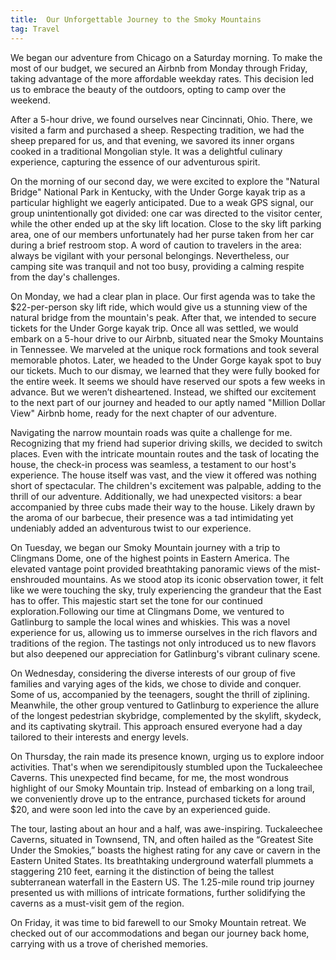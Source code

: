 ```yaml
---
title:  Our Unforgettable Journey to the Smoky Mountains
tag: Travel
---
```


We began our adventure from Chicago on a Saturday morning. To make the most of our budget, we secured an Airbnb from Monday through Friday, taking advantage of the more affordable weekday rates. This decision led us to embrace the beauty of the outdoors, opting to camp over the weekend.

After a 5-hour drive, we found ourselves near Cincinnati, Ohio. There, we visited a farm and purchased a sheep. Respecting tradition, we had the sheep prepared for us, and that evening, we savored its inner organs cooked in a traditional Mongolian style. It was a delightful culinary experience, capturing the essence of our adventurous spirit.

On the morning of our second day, we were excited to explore the "Natural Bridge" National Park in Kentucky, with the Under Gorge kayak trip as a particular highlight we eagerly anticipated. Due to a weak GPS signal, our group unintentionally got divided: one car was directed to the visitor center, while the other ended up at the sky lift location. Close to the sky lift parking area, one of our members unfortunately had her purse taken from her car during a brief restroom stop. A word of caution to travelers in the area: always be vigilant with your personal belongings. Nevertheless, our camping site was tranquil and not too busy, providing a calming respite from the day's challenges. 

On Monday, we had a clear plan in place. Our first agenda was to take the $22-per-person sky lift ride, which would give us a stunning view of the natural bridge from the mountain's peak. After that, we intended to secure tickets for the Under Gorge kayak trip. Once all was settled, we would embark on a 5-hour drive to our Airbnb, situated near the Smoky Mountains in Tennessee. We marveled at the unique rock formations and took several memorable photos. Later, we headed to the Under Gorge kayak spot to buy our tickets. Much to our dismay, we learned that they were fully booked for the entire week. It seems we should have reserved our spots a few weeks in advance. But we weren’t disheartened. Instead, we shifted our excitement to the next part of our journey and headed to our aptly named "Million Dollar View" Airbnb home, ready for the next chapter of our adventure.


Navigating the narrow mountain roads was quite a challenge for me. Recognizing that my friend had superior driving skills, we decided to switch places. Even with the intricate mountain routes and the task of locating the house, the check-in process was seamless, a testament to our host's experience. The house itself was vast, and the view it offered was nothing short of spectacular. The children's excitement was palpable, adding to the thrill of our adventure. Additionally, we had unexpected visitors: a bear accompanied by three cubs made their way to the house. Likely drawn by the aroma of our barbecue, their presence was a tad intimidating yet undeniably added an adventurous twist to our experience.


On Tuesday, we began our Smoky Mountain journey with a trip to Clingmans Dome, one of the highest points in Eastern America. The elevated vantage point provided breathtaking panoramic views of the mist-enshrouded mountains. As we stood atop its iconic observation tower, it felt like we were touching the sky, truly experiencing the grandeur that the East has to offer. This majestic start set the tone for our continued exploration.Following our time at Clingmans Dome, we ventured to Gatlinburg to sample the local wines and whiskies. This was a novel experience for us, allowing us to immerse ourselves in the rich flavors and traditions of the region. The tastings not only introduced us to new flavors but also deepened our appreciation for Gatlinburg's vibrant culinary scene.

On Wednesday, considering the diverse interests of our group of five families and varying ages of the kids, we chose to divide and conquer. Some of us, accompanied by the teenagers, sought the thrill of ziplining. Meanwhile, the other group ventured to Gatlinburg to experience the allure of the longest pedestrian skybridge, complemented by the skylift, skydeck, and its captivating skytrail. This approach ensured everyone had a day tailored to their interests and energy levels.

On Thursday, the rain made its presence known, urging us to explore indoor activities. That's when we serendipitously stumbled upon the Tuckaleechee Caverns. This unexpected find became, for me, the most wondrous highlight of our Smoky Mountain trip. Instead of embarking on a long trail, we conveniently drove up to the entrance, purchased tickets for around $20, and were soon led into the cave by an experienced guide.

The tour, lasting about an hour and a half, was awe-inspiring. Tuckaleechee Caverns, situated in Townsend, TN, and often hailed as the “Greatest Site Under the Smokies,” boasts the highest rating for any cave or cavern in the Eastern United States. Its breathtaking underground waterfall plummets a staggering 210 feet, earning it the distinction of being the tallest subterranean waterfall in the Eastern US. The 1.25-mile round trip journey presented us with millions of intricate formations, further solidifying the caverns as a must-visit gem of the region.

On Friday, it was time to bid farewell to our Smoky Mountain retreat. We checked out of our accommodations and began our journey back home, carrying with us a trove of cherished memories.

